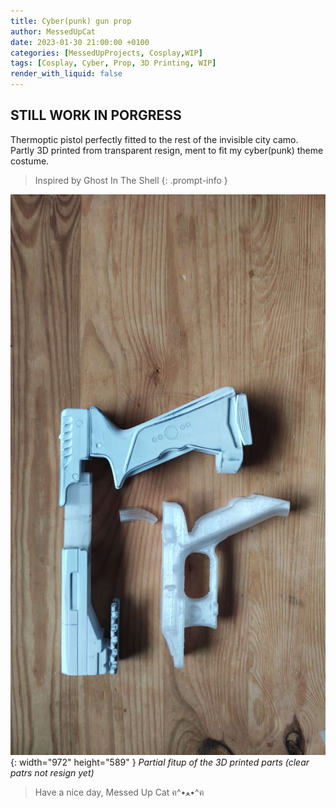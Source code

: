 ```yaml
---
title: Cyber(punk) gun prop
author: MessedUpCat
date: 2023-01-30 21:00:00 +0100
categories: [MessedUpProjects, Cosplay,WIP]
tags: [Cosplay, Cyber, Prop, 3D Printing, WIP]
render_with_liquid: false
---
```

## STILL WORK IN PORGRESS
Thermoptic pistol perfectly fitted to the rest of the invisible city camo. <br>
Partly 3D printed from transparent resign, ment to fit my cyber(punk) theme costume. 

>Inspired by Ghost In The Shell
{: .prompt-info }


![Desktop View](/assets/2023-03-30-Cyber-gun/GITS.jpg){: width="972" height="589" }
_Partial fitup of the 3D printed parts (clear patrs not resign yet)_


>Have a nice day, Messed Up Cat ฅ^•ﻌ•^ฅ